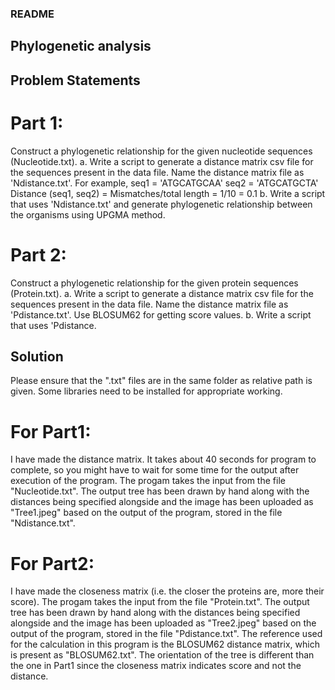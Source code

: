 ### README

## Phylogenetic analysis
## Problem Statements
# Part 1:
Construct a phylogenetic relationship for the given nucleotide sequences (Nucleotide.txt).
a. Write a script to generate a distance matrix csv file for the sequences present in the
data file. Name the distance matrix file as 'Ndistance.txt'.
For example,
seq1 = 'ATGCATGCAA'
seq2 = 'ATGCATGCTA'
Distance (seq1, seq2) = Mismatches/total length = 1/10 = 0.1
b. Write a script that uses 'Ndistance.txt' and generate phylogenetic relationship
between the organisms using UPGMA method.

# Part 2:
Construct a phylogenetic relationship for the given protein sequences (Protein.txt).
a. Write a script to generate a distance matrix csv file for the sequences present in the
data file. Name the distance matrix file as 'Pdistance.txt'. Use BLOSUM62 for getting score
values.
b. Write a script that uses 'Pdistance.

## Solution
Please ensure that the ".txt" files are in the same folder as relative path is given. Some libraries need to be installed for appropriate working.

# For Part1:
I have made the distance matrix. It takes about 40 seconds for program to complete, so you might have to wait for some time for the output after execution of the program. The progam takes the input from the file "Nucleotide.txt". The output tree has been drawn by hand along with the distances being specified alongside and the image has been uploaded as "Tree1.jpeg" based on the output of the program, stored in the file "Ndistance.txt".

# For Part2:
I have made the closeness matrix (i.e. the closer the proteins are, more their score). The progam takes the input from the file "Protein.txt". The output tree has been drawn by hand along with the distances being specified alongside and the image has been uploaded as "Tree2.jpeg" based on the output of the program, stored in the file "Pdistance.txt". The reference used for the calculation in this program is the BLOSUM62 distance matrix, which is present as "BLOSUM62.txt". The orientation of the tree is different than the one in Part1 since the closeness matrix indicates score and not the distance.
